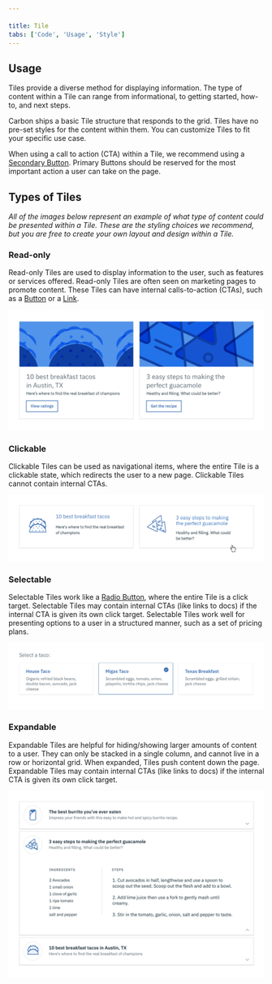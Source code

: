 ```yaml
---

title: Tile
tabs: ['Code', 'Usage', 'Style']
---
```


## Usage

Tiles provide a diverse method for displaying information. The type of content within a Tile can range from informational, to getting started, how-to, and next steps.

Carbon ships a basic Tile structure that responds to the grid. Tiles have no pre-set styles for the content within them. You can customize Tiles to fit your specific use case.

When using a call to action (CTA) within a Tile, we recommend using a [Secondary Button](/components/button). Primary Buttons should be reserved for the most important action a user can take on the page.

## Types of Tiles

_All of the images below represent an example of what type of content could be presented within a Tile. These are the styling choices we recommend, but you are free to create your own layout and design within a Tile._

### Read-only

Read-only Tiles are used to display information to the user, such as features or services offered. Read-only Tiles are often seen on marketing pages to promote content. These Tiles can have internal calls-to-action (CTAs), such as a [Button](/components/button) or a [Link](/components/link).

![Read-only tile](images/tile-usage-1.png)

### Clickable

Clickable Tiles can be used as navigational items, where the entire Tile is a clickable state, which redirects the user to a new page. Clickable Tiles cannot contain internal CTAs.

![Clickable tile](images/tile-usage-2.png)

### Selectable

Selectable Tiles work like a [Radio Button](/components/radio-button), where the entire Tile is a click target. Selectable Tiles may contain internal CTAs (like links to docs) if the internal CTA is given its own click target. Selectable Tiles work well for presenting options to a user in a structured manner, such as a set of pricing plans.

![Selectable tile](images/tile-usage-3.png)

### Expandable

Expandable Tiles are helpful for hiding/showing larger amounts of content to a user. They can only be stacked in a single column, and cannot live in a row or horizontal grid. When expanded, Tiles push content down the page. Expandable Tiles may contain internal CTAs (like links to docs) if the internal CTA is given its own click target.

![Expadable tile](images/tile-usage-4.png)
